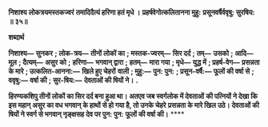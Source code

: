 **निशाश्य लोकत्रयमस्तकज्वरं** **तमादिदैत्यं हरिणा हतं मृधे ।** **प्रहर्षवेगोत्कलितानना मुहु:** **प्रसूनवर्षैर्ववृषु: सुरषिय: ॥ ३५॥** 

**शब्दार्थ** 

**निशाश्य—** **सुनकर** **; लोक-त्रय—** **तीनों लोकों का** **; मस्तक-ज्वरम्—** **सिर दर्द** **; तम्—** **उसको** **; आदि—** **मूल** **; दैत्यम्—** **असुर को** **;** **हरिणा—** **भगवान् द्वारा** **; हतम्—** **मारा गया** **; मृधे—** **युद्ध में** **; प्रहर्ष-वेग—** **प्रसन्नता के मारे** **; उत्कलित-आनना:—** **खिले हुए चेहरों** **वाली** **; मुहु:—** **पुन: पुन:** **; प्रसून-वर्षै:—** **फूलों की वर्षा से** **; ववृषु:—** **वर्षा की** **; सुर-षिय:—** **देवताओं की षियों ने।** **.** 

**हिरण्यकशिपु तीनों लोकों का सिर दर्द बना हुआ था। अतएव जब स्वर्गलोक में देवताओं** **की पत्नियों ने देखा कि इस महान् असुर का वध भगवान् के हाथों से हो गया है, तो उनके चेहरे** **प्रसन्नता के मारे खिल उठे। देवताओं की षियों ने स्वर्ग से भगवान् नृङ्क्षसह देव पर पुन: पुन:** **फूलों की वर्षा की।** **** 